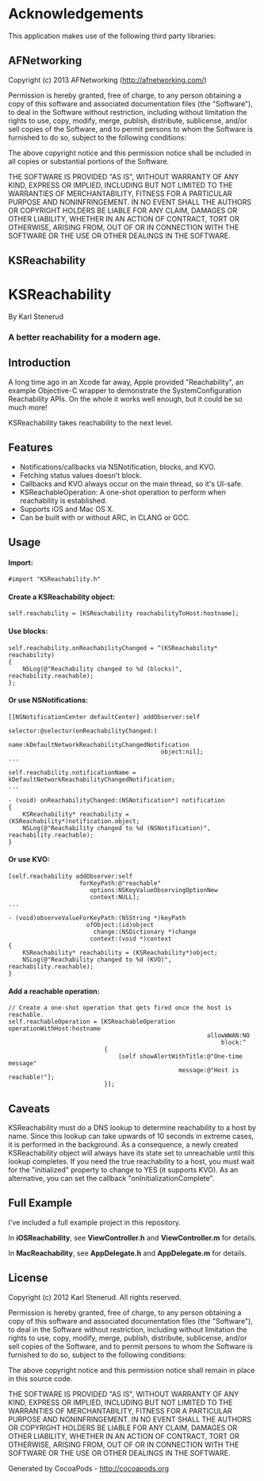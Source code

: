 # Acknowledgements
This application makes use of the following third party libraries:

## AFNetworking

Copyright (c) 2013 AFNetworking (http://afnetworking.com/)

Permission is hereby granted, free of charge, to any person obtaining a copy
of this software and associated documentation files (the "Software"), to deal
in the Software without restriction, including without limitation the rights
to use, copy, modify, merge, publish, distribute, sublicense, and/or sell
copies of the Software, and to permit persons to whom the Software is
furnished to do so, subject to the following conditions:

The above copyright notice and this permission notice shall be included in
all copies or substantial portions of the Software.

THE SOFTWARE IS PROVIDED "AS IS", WITHOUT WARRANTY OF ANY KIND, EXPRESS OR
IMPLIED, INCLUDING BUT NOT LIMITED TO THE WARRANTIES OF MERCHANTABILITY,
FITNESS FOR A PARTICULAR PURPOSE AND NONINFRINGEMENT. IN NO EVENT SHALL THE
AUTHORS OR COPYRIGHT HOLDERS BE LIABLE FOR ANY CLAIM, DAMAGES OR OTHER
LIABILITY, WHETHER IN AN ACTION OF CONTRACT, TORT OR OTHERWISE, ARISING FROM,
OUT OF OR IN CONNECTION WITH THE SOFTWARE OR THE USE OR OTHER DEALINGS IN
THE SOFTWARE.


## KSReachability

KSReachability
==============

By Karl Stenerud

### A better reachability for a modern age.


Introduction
------------

A long time ago in an Xcode far away, Apple provided "Reachability", an example
Objective-C wrapper to demonstrate the SystemConfiguration Reachability APIs. On the
whole it works well enough, but it could be so much more!

KSReachability takes reachability to the next level.


Features
--------

- Notifications/callbacks via NSNotification, blocks, and KVO.
- Fetching status values doesn't block.
- Callbacks and KVO always occur on the main thread, so it's UI-safe.
- KSReachableOperation: A one-shot operation to perform when reachability is established.
- Supports iOS and Mac OS X.
- Can be built with or without ARC, in CLANG or GCC.

Usage
-----

#### Import:
    #import "KSReachability.h"

#### Create a KSReachability object:
    self.reachability = [KSReachability reachabilityToHost:hostname];

#### Use blocks:
    self.reachability.onReachabilityChanged = ^(KSReachability* reachability)
    {
        NSLog(@"Reachability changed to %d (blocks)", reachability.reachable);
    };

#### Or use NSNotifications:
    [[NSNotificationCenter defaultCenter] addObserver:self
                                             selector:@selector(onReachabilityChanged:)
                                                 name:kDefaultNetworkReachabilityChangedNotification
                                               object:nil];
    ...

    self.reachability.notificationName = kDefaultNetworkReachabilityChangedNotification;
    ...

    - (void) onReachabilityChanged:(NSNotification*) notification
    {
        KSReachability* reachability = (KSReachability*)notification.object;
        NSLog(@"Reachability changed to %d (NSNotification)", reachability.reachable);
    }

#### Or use KVO:
    [self.reachability addObserver:self
                        forKeyPath:@"reachable"
                           options:NSKeyValueObservingOptionNew
                           context:NULL];
    ...

    - (void)observeValueForKeyPath:(NSString *)keyPath
                          ofObject:(id)object
                            change:(NSDictionary *)change
                           context:(void *)context
    {
        KSReachability* reachability = (KSReachability*)object;
        NSLog(@"Reachability changed to %d (KVO)", reachability.reachable);
    }

#### Add a reachable operation:
    // Create a one-shot operation that gets fired once the host is reachable.
    self.reachableOperation = [KSReachableOperation operationWithHost:hostname
                                                            allowWWAN:NO
                                                                block:^
                               {
                                   [self showAlertWithTitle:@"One-time message"
                                                    message:@"Host is reachable!"];
                               }];

Caveats
-------

KSReachability must do a DNS lookup to determine reachability to a host by
name. Since this lookup can take upwards of 10 seconds in extreme cases, it is
performed in the background. As a consequence, a newly created KSReachability
object will always have its state set to unreachable until this lookup
completes. If you need the true reachability to a host, you must wait for
the "initialized" property to change to YES (it supports KVO). As an
alternative, you can set the callback "onInitializationComplete".


Full Example
------------

I've included a full example project in this repository.

In **iOSReachability**, see **ViewController.h** and **ViewController.m** for details.

In **MacReachability**, see **AppDelegate.h** and **AppDelegate.m** for details.


License
-------

Copyright (c) 2012 Karl Stenerud. All rights reserved.

Permission is hereby granted, free of charge, to any person obtaining a copy
of this software and associated documentation files (the "Software"), to deal
in the Software without restriction, including without limitation the rights
to use, copy, modify, merge, publish, distribute, sublicense, and/or sell
copies of the Software, and to permit persons to whom the Software is
furnished to do so, subject to the following conditions:

The above copyright notice and this permission notice shall remain in place
in this source code.

THE SOFTWARE IS PROVIDED "AS IS", WITHOUT WARRANTY OF ANY KIND, EXPRESS OR
IMPLIED, INCLUDING BUT NOT LIMITED TO THE WARRANTIES OF MERCHANTABILITY,
FITNESS FOR A PARTICULAR PURPOSE AND NONINFRINGEMENT. IN NO EVENT SHALL THE
AUTHORS OR COPYRIGHT HOLDERS BE LIABLE FOR ANY CLAIM, DAMAGES OR OTHER
LIABILITY, WHETHER IN AN ACTION OF CONTRACT, TORT OR OTHERWISE, ARISING FROM,
OUT OF OR IN CONNECTION WITH THE SOFTWARE OR THE USE OR OTHER DEALINGS IN
THE SOFTWARE.

Generated by CocoaPods - http://cocoapods.org
